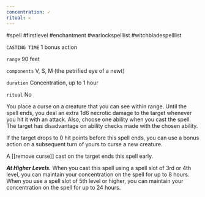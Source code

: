 ```yaml
---
concentration: ✓
ritual: 𐄂
---
```

#spell #firstlevel #enchantment #warlockspelllist #witchbladespelllist

`CASTING TIME`
1 bonus action

`range`
90 feet

`components`
V, S, M (the petrified eye of a newt)

`duration`
Concentration, up to 1 hour

`ritual`
No

You place a curse on a creature that you can see within range. Until the spell ends, you deal an extra 1d6 necrotic damage to the target whenever you hit it with an attack. Also, choose one ability when you cast the spell. The target has disadvantage on ability checks made with the chosen ability.

If the target drops to 0 hit points before this spell ends, you can use a bonus action on a subsequent turn of yours to curse a new creature.

A [[remove curse]] cast on the target ends this spell early.

**_At Higher Levels._** When you cast this spell using a spell slot of 3rd or 4th level, you can maintain your concentration on the spell for up to 8 hours. When you use a spell slot of 5th level or higher, you can maintain your concentration on the spell for up to 24 hours.